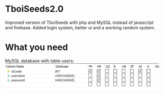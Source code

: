 # TboiSeeds2.0
<p>Improved version of TboiSeeds with php and MySQL instead of javascript and firebase. Added login system, better ui and a working random system.</p>

<h1>What you need</h1>
<p>MySQL database with table users: <img src="https://github.com/Jordan-Dimitrov/TboiSeeds2.0/blob/master/images/users.png"></p>

